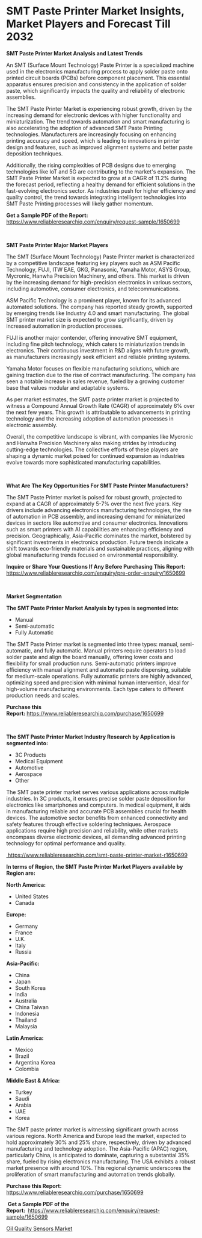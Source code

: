<p><h1>SMT Paste Printer Market Insights, Market Players and Forecast Till 2032</h1></p><p><strong>SMT Paste Printer Market Analysis and Latest Trends</strong></p>
<p><p>An SMT (Surface Mount Technology) Paste Printer is a specialized machine used in the electronics manufacturing process to apply solder paste onto printed circuit boards (PCBs) before component placement. This essential apparatus ensures precision and consistency in the application of solder paste, which significantly impacts the quality and reliability of electronic assemblies.</p><p>The SMT Paste Printer Market is experiencing robust growth, driven by the increasing demand for electronic devices with higher functionality and miniaturization. The trend towards automation and smart manufacturing is also accelerating the adoption of advanced SMT Paste Printing technologies. Manufacturers are increasingly focusing on enhancing printing accuracy and speed, which is leading to innovations in printer design and features, such as improved alignment systems and better paste deposition techniques. </p><p>Additionally, the rising complexities of PCB designs due to emerging technologies like IoT and 5G are contributing to the market's expansion. The SMT Paste Printer Market is expected to grow at a CAGR of 11.2% during the forecast period, reflecting a healthy demand for efficient solutions in the fast-evolving electronics sector. As industries push for higher efficiency and quality control, the trend towards integrating intelligent technologies into SMT Paste Printing processes will likely gather momentum.</p></p>
<p><strong>Get a Sample PDF of the Report:&nbsp;</strong> <a href="https://www.reliableresearchiq.com/enquiry/request-sample/1650699?utm_campaign=2462&utm_medium=2&utm_source=Github&utm_content=ia&utm_term=17022025&utm_id=smt-paste-printer">https://www.reliableresearchiq.com/enquiry/request-sample/1650699</a></p>
<p>&nbsp;</p>
<p><strong>SMT Paste Printer Major Market Players</strong></p>
<p><p>The SMT (Surface Mount Technology) Paste Printer market is characterized by a competitive landscape featuring key players such as ASM Pacific Technology, FUJI, ITW EAE, GKG, Panasonic, Yamaha Motor, ASYS Group, Mycronic, Hanwha Precision Machinery, and others. This market is driven by the increasing demand for high-precision electronics in various sectors, including automotive, consumer electronics, and telecommunications.</p><p>ASM Pacific Technology is a prominent player, known for its advanced automated solutions. The company has reported steady growth, supported by emerging trends like Industry 4.0 and smart manufacturing. The global SMT printer market size is expected to grow significantly, driven by increased automation in production processes.</p><p>FUJI is another major contender, offering innovative SMT equipment, including fine pitch technology, which caters to miniaturization trends in electronics. Their continuous investment in R&D aligns with future growth, as manufacturers increasingly seek efficient and reliable printing systems.</p><p>Yamaha Motor focuses on flexible manufacturing solutions, which are gaining traction due to the rise of contract manufacturing. The company has seen a notable increase in sales revenue, fueled by a growing customer base that values modular and adaptable systems.</p><p>As per market estimates, the SMT paste printer market is projected to witness a Compound Annual Growth Rate (CAGR) of approximately 6% over the next few years. This growth is attributable to advancements in printing technology and the increasing adoption of automation processes in electronic assembly.</p><p>Overall, the competitive landscape is vibrant, with companies like Mycronic and Hanwha Precision Machinery also making strides by introducing cutting-edge technologies. The collective efforts of these players are shaping a dynamic market poised for continued expansion as industries evolve towards more sophisticated manufacturing capabilities.</p></p>
<p>&nbsp;</p>
<p><strong>What Are The Key Opportunities For SMT Paste Printer Manufacturers?</strong></p>
<p><p>The SMT Paste Printer market is poised for robust growth, projected to expand at a CAGR of approximately 5-7% over the next five years. Key drivers include advancing electronics manufacturing technologies, the rise of automation in PCB assembly, and increasing demand for miniaturized devices in sectors like automotive and consumer electronics. Innovations such as smart printers with AI capabilities are enhancing efficiency and precision. Geographically, Asia-Pacific dominates the market, bolstered by significant investments in electronics production. Future trends indicate a shift towards eco-friendly materials and sustainable practices, aligning with global manufacturing trends focused on environmental responsibility.</p></p>
<p><strong>Inquire or Share Your Questions If Any Before Purchasing This Report:</strong> <a href="https://www.reliableresearchiq.com/enquiry/pre-order-enquiry/1650699?utm_campaign=2462&utm_medium=2&utm_source=Github&utm_content=ia&utm_term=17022025&utm_id=smt-paste-printer">https://www.reliableresearchiq.com/enquiry/pre-order-enquiry/1650699</a></p>
<p>&nbsp;</p>
<p><strong>Market Segmentation</strong></p>
<p><strong>The SMT Paste Printer Market Analysis by types is segmented into:</strong></p>
<p><ul><li>Manual</li><li>Semi-automatic</li><li>Fully Automatic</li></ul></p>
<p><p>The SMT Paste Printer market is segmented into three types: manual, semi-automatic, and fully automatic. Manual printers require operators to load solder paste and align the board manually, offering lower costs and flexibility for small production runs. Semi-automatic printers improve efficiency with manual alignment and automatic paste dispensing, suitable for medium-scale operations. Fully automatic printers are highly advanced, optimizing speed and precision with minimal human intervention, ideal for high-volume manufacturing environments. Each type caters to different production needs and scales.</p></p>
<p><strong>Purchase this Report:&nbsp;</strong><a href="https://www.reliableresearchiq.com/purchase/1650699?utm_campaign=2462&utm_medium=2&utm_source=Github&utm_content=ia&utm_term=17022025&utm_id=smt-paste-printer">https://www.reliableresearchiq.com/purchase/1650699</a></p>
<p>&nbsp;</p>
<p><strong>The SMT Paste Printer Market Industry Research by Application is segmented into:</strong></p>
<p><ul><li>3C Products</li><li>Medical Equipment</li><li>Automotive</li><li>Aerospace</li><li>Other</li></ul></p>
<p><p>The SMT paste printer market serves various applications across multiple industries. In 3C products, it ensures precise solder paste deposition for electronics like smartphones and computers. In medical equipment, it aids in manufacturing reliable and accurate PCB assemblies crucial for health devices. The automotive sector benefits from enhanced connectivity and safety features through effective soldering techniques. Aerospace applications require high precision and reliability, while other markets encompass diverse electronic devices, all demanding advanced printing technology for optimal performance and quality.</p></p>
<p><a href="https://www.reliableresearchiq.com/smt-paste-printer-market-r1650699?utm_campaign=2462&utm_medium=2&utm_source=Github&utm_content=ia&utm_term=17022025&utm_id=smt-paste-printer">&nbsp;https://www.reliableresearchiq.com/smt-paste-printer-market-r1650699</a></p>
<p><strong>In terms of Region, the SMT Paste Printer Market Players available by Region are:</strong></p>
<p>
    <p> <strong> North America: </strong>
        <ul>
            <li>United States</li>
            <li>Canada</li>
        </ul>
        </p> 
    <p> <strong> Europe: </strong>
        <ul>
            <li>Germany</li>
            <li>France</li>
            <li>U.K.</li>
            <li>Italy</li>
            <li>Russia</li>
        </ul>
        </p> 
    <p> <strong> Asia-Pacific: </strong>
        <ul>
            <li>China</li>
            <li>Japan</li>
            <li>South Korea</li>
            <li>India</li>
            <li>Australia</li>
            <li>China Taiwan</li>
            <li>Indonesia</li>
            <li>Thailand</li>
            <li>Malaysia</li>
        </ul>
        </p> 
    <p> <strong> Latin America: </strong>
        <ul>
            <li>Mexico</li>
            <li>Brazil</li>
            <li>Argentina Korea</li>
            <li>Colombia</li>
        </ul>
        </p> 
    <p> <strong> Middle East & Africa: </strong>
        <ul>
            <li>Turkey</li>
            <li>Saudi</li>
            <li>Arabia</li>
            <li>UAE</li>
            <li>Korea</li>
        </ul>
    </p>
    </p>
<p><p>The SMT paste printer market is witnessing significant growth across various regions. North America and Europe lead the market, expected to hold approximately 30% and 25% share, respectively, driven by advanced manufacturing and technology adoption. The Asia-Pacific (APAC) region, particularly China, is anticipated to dominate, capturing a substantial 35% share, fueled by rising electronics manufacturing. The USA exhibits a robust market presence with around 10%. This regional dynamic underscores the proliferation of smart manufacturing and automation trends globally.</p></p>
<p><strong>Purchase this Report: </strong><a href="https://www.reliableresearchiq.com/purchase/1650699?utm_campaign=2462&utm_medium=2&utm_source=Github&utm_content=ia&utm_term=17022025&utm_id=smt-paste-printer">https://www.reliableresearchiq.com/purchase/1650699</a></p>
<p>&nbsp;<strong>Get a Sample PDF of the Report:&nbsp;&nbsp;</strong><a href="https://www.reliableresearchiq.com/enquiry/request-sample/1650699?utm_campaign=2462&utm_medium=2&utm_source=Github&utm_content=ia&utm_term=17022025&utm_id=smt-paste-printer">https://www.reliableresearchiq.com/enquiry/request-sample/1650699</a></p>
<p><strong></strong></p>
<p><p><a href="https://github.com/mathastilley812967/Market-Research-Report-List-1/blob/main/oil-quality-sensors-market.md?utm_campaign=2462&utm_medium=2&utm_source=Github&utm_content=ia&utm_term=17022025&utm_id=smt-paste-printer">Oil Quality Sensors Market</a></p></p>